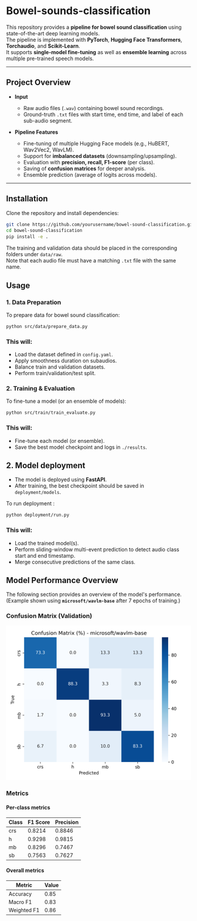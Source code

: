 # Bowel-sounds-classification

This repository provides a **pipeline for bowel sound classification** using state-of-the-art deep learning models.  
The pipeline is implemented with **PyTorch**, **Hugging Face Transformers**, **Torchaudio**, and **Scikit-Learn**.  
It supports **single-model fine-tuning** as well as **ensemble learning** across multiple pre-trained speech models.

---

## Project Overview

- **Input**
  - Raw audio files (`.wav`) containing bowel sound recordings.
  - Ground-truth `.txt` files with start time, end time, and label of each sub-audio segment.

- **Pipeline Features**
  - Fine-tuning of multiple Hugging Face models (e.g., HuBERT, Wav2Vec2, WavLM).
  - Support for **imbalanced datasets** (downsampling/upsampling).
  - Evaluation with **precision, recall, F1-score** (per class).
  - Saving of **confusion matrices** for deeper analysis.
  - Ensemble prediction (average of logits across models).

---

## Installation

Clone the repository and install dependencies:

```bash
git clone https://github.com/yourusername/bowel-sound-classification.git
cd bowel-sound-classification
pip install -e .
````

The training and validation data should be placed in the corresponding folders under `data/raw`.  
Note that each audio file must have a matching `.txt` file with the same name.


## Usage

### 1. Data Preparation

To prepare data for bowel sound classification:

```bash
python src/data/prepare_data.py
```

### This will:

- Load the dataset defined in `config.yaml`.
- Apply smoothness duration on subaudios.
- Balance train and validation datasets.
- Perform train/validation/test split.  

### 2. Training & Evaluation

To fine-tune a model (or an ensemble of models):

```bash
python src/train/train_evaluate.py
```
### This will:
 
- Fine-tune each model (or ensemble).  
- Save the best model checkpoint and logs in `./results`.

## 2. Model deployment

- The model is deployed using **FastAPI**.  
- After training, the best checkpoint should be saved in `deployment/models`.

To run deployment :

```bash
python deployment/run.py
```
### This will:

- Load the trained model(s).
- Perform sliding-window multi-event prediction to detect audio class start and end timestamp.  
- Merge consecutive predictions of the same class.


## Model Performance Overview  

The following section provides an overview of the model's performance.  
(Example shown using **`microsoft/wavlm-base`** after 7 epochs of training.)

### Confusion Matrix (Validation)  
![Confusion Matrix](final_result/confusion_matrix.png)

### Metrics  

#### Per-class metrics  

| Class | F1 Score | Precision |
|-------|----------|-----------|
| crs   | 0.8214   | 0.8846    |
| h     | 0.9298   | 0.9815    |
| mb    | 0.8296   | 0.7467    |
| sb    | 0.7563   | 0.7627    |

#### Overall metrics  

| Metric      | Value |
|-------------|-------|
| Accuracy    | 0.85  |
| Macro F1    | 0.83  |
| Weighted F1 | 0.86  |



